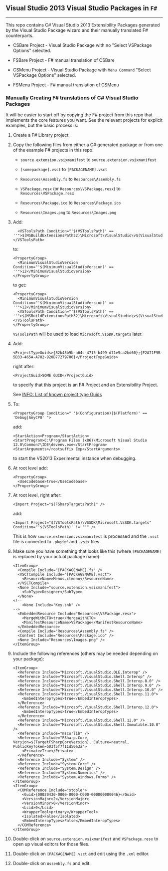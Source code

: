## Visual Studio 2013 Visual Studio Packages in `F#`
---

This repo contains C# Visual Studio 2013 Extensibility Packages generated
by the Visual Studio Package wizard and their manually translated F#
counterparts.

* CSBare Project - Visual Studio Package with no "Select VSPackage Options"
  selected.

* FSBare Project - F# manual translation of CSBare

* CSMenu Project - Visual Studio Package with `Menu Command` "Select
  VSPackage Options" selected.

* FSMenu Project - F# manual translation of CSMenu

### Manually Creating F# translations of C# Visual Studio Packages

It will be easier to start off by copying the F# project from this repo
that implements the core features you want. See the relevant projects for
explicit examples, but the basic process is:

1. Create a F# Library project.

2. Copy the following files from either a C# generated package or from one of
   the example F# projects in this repo:

   * `source.extension.vsixmanifest` to `source.extension.vsixmanifest`

   * `[somepackage].vsct` to `[PACKAGENAME].vsct`

   * `Resources\Assembly.fs` to `Resources\Assembly.fs`

   * `VSPackage.resx` (or `Resources\VSPackage.resx`) to `Resources\VSPackage.resx`

   * `Resources\Package.ico` to `Resources\Package.ico`

   * `Resources\Images.png` to `Resources\Images.png`

3. Add:
   ```
     <VSToolsPath Condition="'$(VSToolsPath)' ==
   ''">$(MSBuildExtensionsPath32)\Microsoft\VisualStudio\v$(VisualStudioVersion)</VSToolsPath>
   ```
   to:
   ```
   <PropertyGroup>
     <MinimumVisualStudioVersion Condition="'$(MinimumVisualStudioVersion)' == ''">12</MinimumVisualStudioVersion>
   </PropertyGroup>
   ```
   to get:
   ```
   <PropertyGroup>
     <MinimumVisualStudioVersion Condition="'$(MinimumVisualStudioVersion)' == ''">12</MinimumVisualStudioVersion>
     <VSToolsPath Condition="'$(VSToolsPath)' == ''">$(MSBuildExtensionsPath32)\Microsoft\VisualStudio\v$(VisualStudioVersion)</VSToolsPath>
   </PropertyGroup>
   ```
   `VSToolsPath` will be used to load `Microsoft.VsSDK.targets` later.

4. Add:
   ```
   <ProjectTypeGuids>{82b43b9b-a64c-4715-b499-d71e9ca2bd60};{F2A71F9B-5D33-465A-A702-920D77279786}</ProjectTypeGuids>
   ```
   right after:
   ```
   <ProjectGuid>SOME GUID</ProjectGuid>
   ```
   to specify that this project is an F# Project and an Extensibility Project.

   See
   [INFO: List of known project type Guids](http://www.mztools.com/articles/2008/mz2008017.aspx)

5. To:
   ```
   <PropertyGroup Condition=" '$(Configuration)|$(Platform)' == 'Debug|AnyCPU' ">
   ```
   add:
   ```
   <StartAction>Program</StartAction>
   <StartProgram>C:\Program Files (x86)\Microsoft Visual Studio 12.0\Common7\IDE\devenv.exe</StartProgram>
   <StartArguments>/rootsuffix Exp</StartArguments>
   ```
   to start the VS2013 Experimental instance when debugging.

6. At root level add:
   ```
   <PropertyGroup>
     <UseCodebase>true</UseCodebase>
   </PropertyGroup>
   ```
7. At root level, right after:

   ```
   <Import Project="$(FSharpTargetsPath)" />
   ```
   add:
   ```
   <Import Project="$(VSToolsPath)\VSSDK\Microsoft.VsSDK.targets" Condition="'$(VSToolsPath)' != ''" />
   ```
   This is how `source.extension.vsixmanifest` is processed and the `.vsct`
   file is converted to `.pkgdef` and `.vsix` files.

8. Make sure you have something that looks like this (where `[PACKAGENAME]`
   is replaced by your actual package name):
   ```
   <ItemGroup>
     <Compile Include="[PACKAGENAME].fs" />
     <VSCTCompile Include="[PACKAGENAME].vsct">
       <ResourceName>Menus.ctmenu</ResourceName>
     </VSCTCompile>
     <None Include="source.extension.vsixmanifest">
       <SubType>Designer</SubType>
     </None>
   <!--
       <None Include="Key.snk" />
   -->
     <EmbeddedResource Include="Resources\VSPackage.resx">
       <MergeWithCTO>true</MergeWithCTO>
       <ManifestResourceName>VSPackage</ManifestResourceName>
     </EmbeddedResource>
     <Compile Include="Resources\Assembly.fs" />
     <Content Include="Resources\Package.ico" />
     <None Include="Resources\Images.png" />
   </ItemGroup>
   ```

9. Include the following references (others may be needed depending on your
    package):
   ```
   <ItemGroup>
     <Reference Include="Microsoft.VisualStudio.OLE.Interop" />
     <Reference Include="Microsoft.VisualStudio.Shell.Interop" />
     <Reference Include="Microsoft.VisualStudio.Shell.Interop.8.0" />
     <Reference Include="Microsoft.VisualStudio.Shell.Interop.9.0" />
     <Reference Include="Microsoft.VisualStudio.Shell.Interop.10.0" />
     <Reference Include="Microsoft.VisualStudio.Shell.Interop.11.0">
       <EmbedInteropTypes>true</EmbedInteropTypes>
     </Reference>
     <Reference Include="Microsoft.VisualStudio.Shell.Interop.12.0">
       <EmbedInteropTypes>true</EmbedInteropTypes>
     </Reference>
     <Reference Include="Microsoft.VisualStudio.Shell.12.0" />
     <Reference Include="Microsoft.VisualStudio.Shell.Immutable.10.0" />
     <Reference Include="mscorlib" />
     <Reference Include="FSharp.Core, Version=$(TargetFSharpCoreVersion), Culture=neutral, PublicKeyToken=b03f5f7f11d50a3a">
       <Private>True</Private>
     </Reference>
     <Reference Include="System" />
     <Reference Include="System.Core" />
     <Reference Include="System.Design" />
     <Reference Include="System.Numerics" />
     <Reference Include="System.Windows.Forms" />
   </ItemGroup>
   <ItemGroup>
     <COMReference Include="stdole">
       <Guid>{00020430-0000-0000-C000-000000000046}</Guid>
       <VersionMajor>2</VersionMajor>
       <VersionMinor>0</VersionMinor>
       <Lcid>0</Lcid>
       <WrapperTool>primary</WrapperTool>
       <Isolated>False</Isolated>
       <EmbedInteropTypes>False</EmbedInteropTypes>
     </COMReference>
   </ItemGroup>
   ```

10. Double-click on `source.extension.vsixmanifest` and  `VSPackage.resx`
    to open up visual editors for those files.

11. Double-click on `[PACKAGENAME].vsct` and edit using the `.xml` editor.

12. Double-click on `Assembly.fs` and edit.

<!--
   Local Variables:
   coding: utf-8
   mode: markdown
   mode: auto-fill
   indent-tabs-mode: nil
   sentence-end-double-space: t
   fill-column: 75
   standard-indent: 3
   tab-stop-list: (3 6 9 12 15 18 21 24 27 30 33 36 39 42 45 48 51 54 57 60)
   End:
-->
